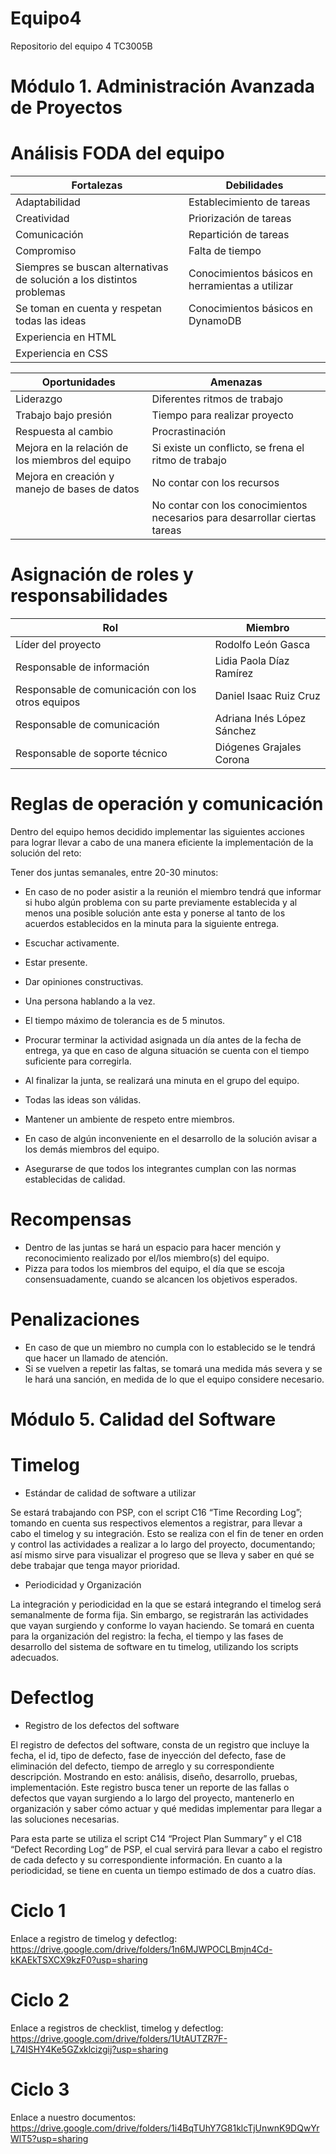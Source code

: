 # Equipo4
Repositorio del equipo 4
TC3005B

# Módulo 1. Administración Avanzada de Proyectos
# Análisis FODA del equipo

 Fortalezas  | Debilidades |
| ------------- | ------------- |
| Adaptabilidad|Establecimiento de tareas
Creatividad|Priorización de tareas
|Comunicación |Repartición de tareas
|Compromiso|Falta de tiempo
|Siempres se buscan alternativas de solución a los distintos problemas|Conocimientos básicos en herramientas a utilizar
|Se toman en cuenta y respetan todas las ideas | Conocimientos básicos en DynamoDB 
|Experiencia en HTML|
|Experiencia en CSS|

 Oportunidades  | Amenazas |
 | ------------- | ------------- |
| Liderazgo|Diferentes ritmos de trabajo
|Trabajo bajo presión|Tiempo para realizar proyecto
|Respuesta al cambio|Procrastinación
|Mejora en la relación de los miembros del equipo|Si existe un conflicto, se frena el ritmo de trabajo
|Mejora en creación y manejo de bases de datos|No contar con los recursos
||No contar con los conocimientos necesarios para desarrollar ciertas tareas|


# Asignación de roles y responsabilidades
 Rol  | Miembro |
 | ------------- | ------------- |
|Líder del proyecto|Rodolfo León Gasca|
|Responsable de información|Lidia Paola Díaz Ramírez|
|Responsable de comunicación con los otros equipos|Daniel Isaac Ruiz Cruz|
|Responsable de comunicación|Adriana Inés López Sánchez|
|Responsable de soporte técnico|Diógenes Grajales Corona|


# Reglas de operación y comunicación
Dentro del equipo hemos decidido implementar las siguientes acciones para lograr llevar a cabo de una manera eficiente la implementación de la solución del reto:

Tener dos juntas semanales, entre 20-30 minutos:
- En caso de no poder asistir a la reunión el miembro tendrá que informar si hubo algún problema con su parte previamente establecida y al menos una posible solución ante esta y ponerse al tanto de los acuerdos establecidos en la minuta para la siguiente entrega.
- Escuchar activamente.
- Estar presente.
- Dar opiniones constructivas.
- Una persona hablando a la vez.
- El tiempo máximo de tolerancia es de 5 minutos.


- Procurar terminar la actividad asignada un día antes de la fecha de entrega, ya que en caso de alguna situación se cuenta con el tiempo suficiente para corregirla.

- Al finalizar la junta, se realizará una minuta en el grupo del equipo.

- Todas las ideas son válidas.

- Mantener un ambiente de respeto entre miembros.

- En caso de algún inconveniente en el desarrollo de la solución avisar a los demás miembros del equipo.

- Asegurarse de que todos los integrantes cumplan con las normas establecidas de calidad.

# Recompensas
- Dentro de las juntas se hará un espacio para hacer mención y reconocimiento realizado por el/los miembro(s) del equipo.
- Pizza para todos los miembros del equipo, el día que se escoja consensuadamente, cuando se alcancen los objetivos esperados.




# Penalizaciones
- En caso de que un miembro no cumpla con lo establecido se le tendrá que hacer un llamado de atención.
- Si se vuelven a repetir las faltas, se tomará una medida más severa y se le hará una sanción, en medida de lo que el equipo considere necesario. 


 
 


# Módulo 5. Calidad del Software

# Timelog

- Estándar de calidad de software a utilizar

Se estará trabajando con PSP, con el script C16 “Time Recording Log”; tomando en cuenta sus respectivos elementos a registrar, para llevar a cabo el timelog y su integración. Esto se realiza con el fin de tener en orden y control las actividades a realizar a lo largo del proyecto, documentando; así mismo sirve para visualizar el progreso que se lleva y saber en qué se debe trabajar que tenga mayor prioridad.


- Periodicidad y Organización

La integración y periodicidad en la que se estará integrando el timelog será semanalmente de forma fija. Sin embargo, se registrarán las actividades que vayan surgiendo y conforme lo vayan haciendo. Se tomará en cuenta para la organización del registro: la fecha, el tiempo y las fases de desarrollo del sistema de software en tu timelog, utilizando los scripts adecuados.




# Defectlog

- Registro de los defectos del software

El registro de defectos del software, consta de un registro que incluye la fecha, el id, tipo de defecto, fase de inyección del defecto, fase de eliminación del defecto, tiempo de arreglo y su correspondiente descripción. Mostrando en esto: análisis, diseño, desarrollo, pruebas, implementación. Este registro busca tener un reporte de las fallas o defectos que vayan surgiendo a lo largo del proyecto, mantenerlo en organización y saber cómo actuar y qué medidas implementar para llegar a las soluciones necesarias.

Para esta parte se utiliza el script C14 “Project Plan Summary” y el C18 “Defect Recording Log” de PSP, el cual servirá para llevar a cabo el registro de cada defecto y su correspondiente información. En cuanto a la periodicidad, se tiene en cuenta un tiempo estimado de dos a cuatro días.

# Ciclo 1
Enlace a registro de timelog y defectlog: https://drive.google.com/drive/folders/1n6MJWPOCLBmjn4Cd-kKAEkTSXCX9kzF0?usp=sharing

# Ciclo 2
Enlace a registros de checklist, timelog y defectlog: https://drive.google.com/drive/folders/1UtAUTZR7F-L74ISHY4Ke5GZxklcizgij?usp=sharing

# Ciclo 3
Enlace a nuestro documentos: https://drive.google.com/drive/folders/1i4BqTUhY7G81klcTjUnwnK9DQwYrWlT5?usp=sharing
